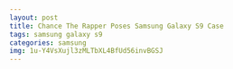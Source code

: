 ```yaml
---
layout: post
title: Chance The Rapper Poses Samsung Galaxy S9 Case
tags: samsung galaxy s9
categories: samsung
img: 1u-Y4VsXujl3zMLTbXL4BfUd56invBGSJ
---
```

